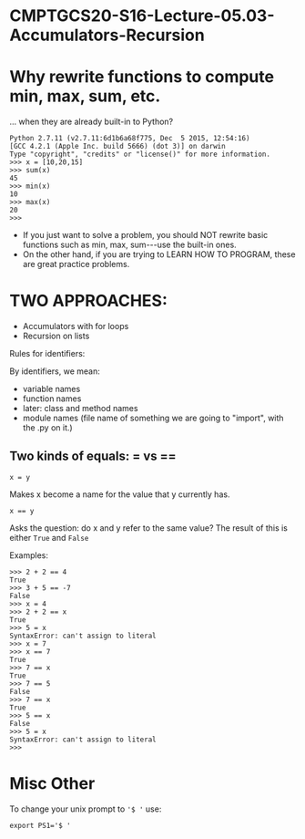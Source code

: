 # CMPTGCS20-S16-Lecture-05.03-Accumulators-Recursion

# Why rewrite functions to compute min, max, sum, etc.

... when they are already built-in to Python?

```
Python 2.7.11 (v2.7.11:6d1b6a68f775, Dec  5 2015, 12:54:16) 
[GCC 4.2.1 (Apple Inc. build 5666) (dot 3)] on darwin
Type "copyright", "credits" or "license()" for more information.
>>> x = [10,20,15]
>>> sum(x)
45
>>> min(x)
10
>>> max(x)
20
>>> 
```

* If you just want to solve a problem, you should NOT rewrite basic functions such as min, max, sum---use the built-in ones.
* On the other hand, if you are trying to LEARN HOW TO PROGRAM, these are great practice problems.

TWO APPROACHES:
==============

* Accumulators with for loops
* Recursion on lists

Rules for identifiers:

By identifiers, we mean:

* variable names
* function names
* later: class and method names
* module names (file name of something we are going to "import", with the .py on it.)


Two kinds of equals: = vs ==
----------------------------
```
x = y     
```

Makes x become a name for the value that y currently has.

```
x == y
```

Asks the question: do x and y refer to the same value?  The result of this is either `True` and `False`


Examples:

```
>>> 2 + 2 == 4
True
>>> 3 + 5 == -7
False
>>> x = 4
>>> 2 + 2 == x
True
>>> 5 = x
SyntaxError: can't assign to literal
>>> x = 7
>>> x == 7
True
>>> 7 == x
True
>>> 7 == 5
False
>>> 7 == x
True
>>> 5 == x
False
>>> 5 = x
SyntaxError: can't assign to literal
>>> 
```

Misc Other
==========

To change your unix prompt to `'$ '` use:

```
export PS1='$ '
```

